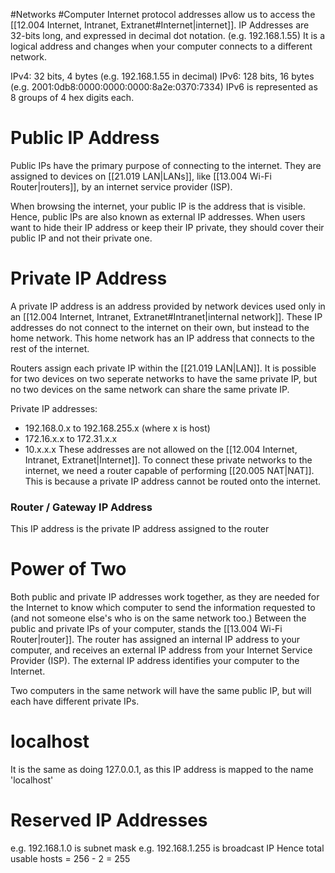 #Networks #Computer 
Internet protocol addresses allow us to access the [[12.004 Internet, Intranet, Extranet#Internet|internet]]. 
IP Addresses are 32-bits long, and expressed in decimal dot notation. (e.g. 192.168.1.55)
It is a logical address and changes when your computer connects to a different network.

IPv4: 32 bits, 4 bytes (e.g. 192.168.1.55 in decimal)
IPv6: 128 bits, 16 bytes (e.g. 2001:0db8:0000:0000:0000:8a2e:0370:7334)
IPv6 is represented as 8 groups of 4 hex digits each.

# Public IP Address
Public IPs have the primary purpose of connecting to the internet.
They are assigned to devices on [[21.019 LAN|LANs]], like [[13.004 Wi-Fi Router|routers]], by an internet service provider (ISP).

When browsing the internet, your public IP is the address that is visible. Hence, public IPs are also known as external IP addresses.
When users want to hide their IP address or keep their IP private, they should cover their public IP and not their private one.

# Private IP Address
A private IP address is an address provided by network devices used only in an [[12.004 Internet, Intranet, Extranet#Intranet|internal network]].
These IP addresses do not connect to the internet on their own, but instead to the home network.
This home network has an IP address that connects to the rest of the internet.

Routers assign each private IP within the [[21.019 LAN|LAN]]. It is possible for two devices on two seperate networks to have the same private IP, but no two devices on the same network can share the same private IP.

Private IP addresses: 
- 192.168.0.x to 192.168.255.x (where x is host)
- 172.16.x.x to 172.31.x.x
- 10.x.x.x
These addresses are not allowed on the [[12.004 Internet, Intranet, Extranet|Internet]]. To connect these private networks to the internet, we need a router capable of performing [[20.005 NAT|NAT]].
This is because a private IP address cannot be routed onto the internet.

### Router / Gateway IP Address
This IP address is the private IP address assigned to the router

# Power of Two
Both public and private IP addresses work together, as they are needed for the Internet to know which computer to send the information requested to (and not someone else's who is on the same network too.)
Between the public and private IPs of your computer, stands the [[13.004 Wi-Fi Router|router]]. 
The router has assigned an internal IP address to your computer, and receives an external IP address from your Internet Service Provider (ISP). The external IP address identifies your computer to the Internet.

Two computers in the same network will have the same public IP, but will each have different private IPs.

# localhost
It is the same as doing 127.0.0.1, as this IP address is mapped to the name 'localhost'

# Reserved IP Addresses
e.g. 192.168.1.0 is subnet mask
e.g. 192.168.1.255 is broadcast IP
Hence total usable hosts = 256 - 2 = 255